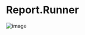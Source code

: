 # Report.Runner
![image](https://user-images.githubusercontent.com/22857988/118412038-b6e56e80-b68f-11eb-953f-54b9d91502bb.png)
